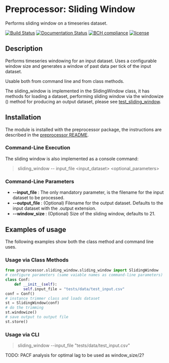 # Preprocessor: Sliding Window

Performs sliding window on a timeseries dataset. 

[![Build Status](https://travis-ci.org/harveybc/preprocessor.svg?branch=master)](https://travis-ci.org/harveybc/preprocessor)
[![Documentation Status](https://readthedocs.org/projects/docs/badge/?version=latest)](https://harveybc-preprocessor.readthedocs.io/en/latest/)
[![BCH compliance](https://bettercodehub.com/edge/badge/harveybc/preprocessor?branch=master)](https://bettercodehub.com/)
[![license](https://img.shields.io/github/license/mashape/apistatus.svg?maxAge=2592000)](https://github.com/harveybc/preprocessor/blob/master/LICENSE)

## Description

Performs timeseries windowing for an input dataset. Uses a configurable window size and generates a window of past data per tick
of the input dataset.

Usable both from command line and from class methods.

The sliding_window is implemented in the SlidingWindow class, it has methods for loading a dataset, performing sliding window via the windowize ()  method for producing an output dataset, please see [test_sliding_window](https://github.com/harveybc/preprocessor/blob/master/tests/sliding_window/test_sliding_window.py). 

## Installation

The module is installed with the preprocessor package, the instructions are described in the [preprocessor README](../master/README.md).

### Command-Line Execution

The sliding window is also implemented as a console command:
> sliding_window -- input_file <input_dataset> <optional_parameters>

### Command-Line Parameters

* __--input_file <filename>__: The only mandatory parameter, is the filename for the input dataset to be processed.
* __--output_file <filename>__: (Optional) Filename for the output dataset. Defaults to the input dataset with the .output extension.
* __--window_size <filename>__: (Optional) Size of the sliding window, defaults to 21.

## Examples of usage
The following examples show both the class method and command line uses.

### Usage via Class Methods
```python
from preprocessor.sliding_window.sliding_window import SlidingWindow
# configure parameters (same vaiable names as command-line parameters)
class Conf:
    def __init__(self):
        self.input_file = "tests/data/test_input.csv"
conf = Conf()
# instance trimmer class and loads dataset
st = SlidingWindow(conf)
# do the trimming
st.windowize()
# save output to output file
st.store()
```

### Usage via CLI

> sliding_window --input_file "tests/data/test_input.csv"

TODO: PACF analysis for optimal lag to be used as window_size/2?




